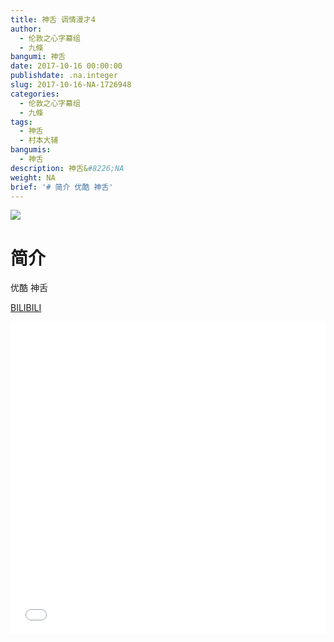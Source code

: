 ```yaml
---
title: 神舌 调情漫才4
author:
  - 伦敦之心字幕组
  - 九條
bangumi: 神舌
date: 2017-10-16 00:00:00
publishdate: .na.integer
slug: 2017-10-16-NA-1726948
categories:
  - 伦敦之心字幕组
  - 九條
tags:
  - 神舌
  - 村本大辅
bangumis:
  - 神舌
description: 神舌&#8226;NA
weight: NA
brief: '# 简介 优酷 神舌'
---
```


![](https://i.imgur.com/X5vLTcq.png)

# 简介  
优酷 神舌

  [BILIBILI](https://www.bilibili.com/video/av1726948/)


<div class="vcontainer">  <iframe class='video' src="//www.bilibili.com/blackboard/player.html?aid=1726948" width="100%" height="500" frameborder="0" allowfullscreen="allowfullscreen"></iframe></div>
